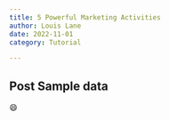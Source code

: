 ```yaml
---
title: 5 Powerful Marketing Activities
author: Louis Lane
date: 2022-11-01
category: Tutorial

---
```




<PostDetail>

## Post Sample data

:smile:

</PostDetail>


